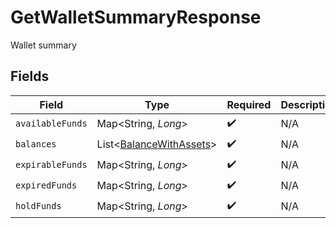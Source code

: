 # GetWalletSummaryResponse

Wallet summary


## Fields

| Field                                                               | Type                                                                | Required                                                            | Description                                                         |
| ------------------------------------------------------------------- | ------------------------------------------------------------------- | ------------------------------------------------------------------- | ------------------------------------------------------------------- |
| `availableFunds`                                                    | Map<String, *Long*>                                                 | :heavy_check_mark:                                                  | N/A                                                                 |
| `balances`                                                          | List<[BalanceWithAssets](../../models/shared/BalanceWithAssets.md)> | :heavy_check_mark:                                                  | N/A                                                                 |
| `expirableFunds`                                                    | Map<String, *Long*>                                                 | :heavy_check_mark:                                                  | N/A                                                                 |
| `expiredFunds`                                                      | Map<String, *Long*>                                                 | :heavy_check_mark:                                                  | N/A                                                                 |
| `holdFunds`                                                         | Map<String, *Long*>                                                 | :heavy_check_mark:                                                  | N/A                                                                 |
